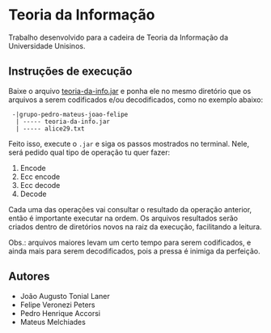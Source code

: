 # Teoria da Informação

Trabalho desenvolvido para a cadeira de Teoria da Informação da Universidade Unisinos.

## Instruções de execução 

Baixe o arquivo [teoria-da-info.jar](/download/teoria-da-info.jar) e ponha ele no mesmo diretório que os arquivos a serem codificados e/ou decodificados, como no exemplo abaixo:

```
 -|grupo-pedro-mateus-joao-felipe
  | ----- teoria-da-info.jar 
  | ----- alice29.txt
```

Feito isso, execute o `.jar` e siga os passos mostrados no terminal. Nele, será pedido qual tipo de operação tu quer fazer:

1. Encode
2. Ecc encode
3. Ecc decode
4. Decode

Cada uma das operações vai consultar o resultado da operação anterior, então é importante executar na ordem.
Os arquivos resultados serão criados dentro de diretórios novos na raiz da execução, facilitando a leitura.

Obs.: arquivos maiores levam um certo tempo para serem codificados, e ainda mais para serem decodificados, pois a pressa é inimiga da perfeição.

## Autores

- João Augusto Tonial Laner
- Felipe Veronezi Peters
- Pedro Henrique Accorsi
- Mateus Melchiades


